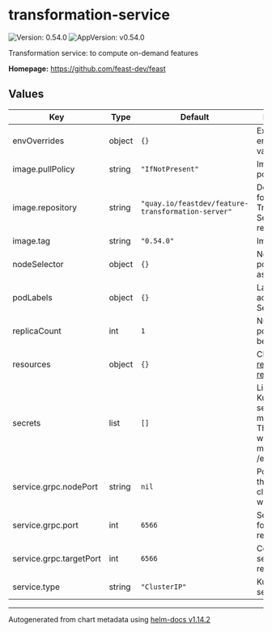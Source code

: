 # transformation-service

![Version: 0.54.0](https://img.shields.io/badge/Version-0.54.0-informational?style=flat-square) ![AppVersion: v0.54.0](https://img.shields.io/badge/AppVersion-v0.54.0-informational?style=flat-square)

Transformation service: to compute on-demand features

**Homepage:** <https://github.com/feast-dev/feast>

## Values

| Key | Type | Default | Description |
|-----|------|---------|-------------|
| envOverrides | object | `{}` | Extra environment variables to set |
| image.pullPolicy | string | `"IfNotPresent"` | Image pull policy |
| image.repository | string | `"quay.io/feastdev/feature-transformation-server"` | Docker image for Transformation Server repository |
| image.tag | string | `"0.54.0"` | Image tag |
| nodeSelector | object | `{}` | Node labels for pod assignment |
| podLabels | object | `{}` | Labels to be added to Feast Serving pods |
| replicaCount | int | `1` | Number of pods that will be created |
| resources | object | `{}` | CPU/memory [resource requests/limit](https://kubernetes.io/docs/concepts/configuration/manage-compute-resources-container/#resource-requests-and-limits-of-pod-and-container) |
| secrets | list | `[]` | List of Kubernetes secrets to be mounted. These secrets will be mounted on /etc/secrets/<secret name>. |
| service.grpc.nodePort | string | `nil` | Port number that each cluster node will listen to |
| service.grpc.port | int | `6566` | Service port for GRPC requests |
| service.grpc.targetPort | int | `6566` | Container port serving GRPC requests |
| service.type | string | `"ClusterIP"` | Kubernetes service type |

----------------------------------------------
Autogenerated from chart metadata using [helm-docs v1.14.2](https://github.com/norwoodj/helm-docs/releases/v1.14.2)
